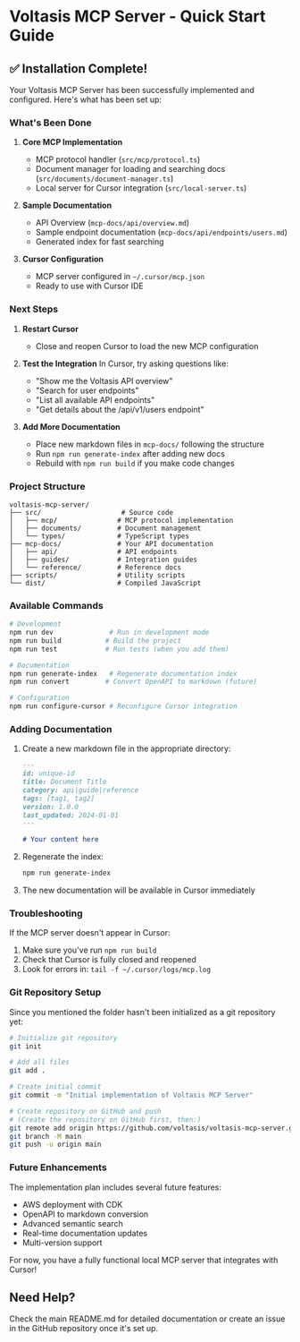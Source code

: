 # Voltasis MCP Server - Quick Start Guide

## ✅ Installation Complete!

Your Voltasis MCP Server has been successfully implemented and configured. Here's what has been set up:

### What's Been Done

1. **Core MCP Implementation**
   - MCP protocol handler (`src/mcp/protocol.ts`)
   - Document manager for loading and searching docs (`src/documents/document-manager.ts`)
   - Local server for Cursor integration (`src/local-server.ts`)

2. **Sample Documentation**
   - API Overview (`mcp-docs/api/overview.md`)
   - Sample endpoint documentation (`mcp-docs/api/endpoints/users.md`)
   - Generated index for fast searching

3. **Cursor Configuration**
   - MCP server configured in `~/.cursor/mcp.json`
   - Ready to use with Cursor IDE

### Next Steps

1. **Restart Cursor**
   - Close and reopen Cursor to load the new MCP configuration

2. **Test the Integration**
   In Cursor, try asking questions like:
   - "Show me the Voltasis API overview"
   - "Search for user endpoints"
   - "List all available API endpoints"
   - "Get details about the /api/v1/users endpoint"

3. **Add More Documentation**
   - Place new markdown files in `mcp-docs/` following the structure
   - Run `npm run generate-index` after adding new docs
   - Rebuild with `npm run build` if you make code changes

### Project Structure

```
voltasis-mcp-server/
├── src/                    # Source code
│   ├── mcp/               # MCP protocol implementation
│   ├── documents/         # Document management
│   └── types/             # TypeScript types
├── mcp-docs/              # Your API documentation
│   ├── api/               # API endpoints
│   ├── guides/            # Integration guides
│   └── reference/         # Reference docs
├── scripts/               # Utility scripts
└── dist/                  # Compiled JavaScript
```

### Available Commands

```bash
# Development
npm run dev              # Run in development mode
npm run build           # Build the project
npm run test            # Run tests (when you add them)

# Documentation
npm run generate-index   # Regenerate documentation index
npm run convert         # Convert OpenAPI to markdown (future)

# Configuration
npm run configure-cursor # Reconfigure Cursor integration
```

### Adding Documentation

1. Create a new markdown file in the appropriate directory:
   ```markdown
   ---
   id: unique-id
   title: Document Title
   category: api|guide|reference
   tags: [tag1, tag2]
   version: 1.0.0
   last_updated: 2024-01-01
   ---
   
   # Your content here
   ```

2. Regenerate the index:
   ```bash
   npm run generate-index
   ```

3. The new documentation will be available in Cursor immediately

### Troubleshooting

If the MCP server doesn't appear in Cursor:
1. Make sure you've run `npm run build`
2. Check that Cursor is fully closed and reopened
3. Look for errors in: `tail -f ~/.cursor/logs/mcp.log`

### Git Repository Setup

Since you mentioned the folder hasn't been initialized as a git repository yet:

```bash
# Initialize git repository
git init

# Add all files
git add .

# Create initial commit
git commit -m "Initial implementation of Voltasis MCP Server"

# Create repository on GitHub and push
# (Create the repository on GitHub first, then:)
git remote add origin https://github.com/voltasis/voltasis-mcp-server.git
git branch -M main
git push -u origin main
```

### Future Enhancements

The implementation plan includes several future features:
- AWS deployment with CDK
- OpenAPI to markdown conversion
- Advanced semantic search
- Real-time documentation updates
- Multi-version support

For now, you have a fully functional local MCP server that integrates with Cursor!

## Need Help?

Check the main README.md for detailed documentation or create an issue in the GitHub repository once it's set up. 